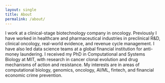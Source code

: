 ```yaml
---
layout: single
title: About
permalink: /about/
---
```


I work at a clinical-stage biotechnology company in oncology. Previously I have worked in healthcare and pharmaceutical industries in preclinical R&D, clinical oncology, real-world evidence, and revenue cycle management. I have also led data science teams at a global financial institution for anti-money laundering. I received my PhD in Computational and Systems Biology at MIT, with research in cancer clonal evolution and drug mechanisms of action and resistance. My interests are in areas of computational biology, genomics, oncology, AI/ML, fintech, and financial economic crime prevention.
